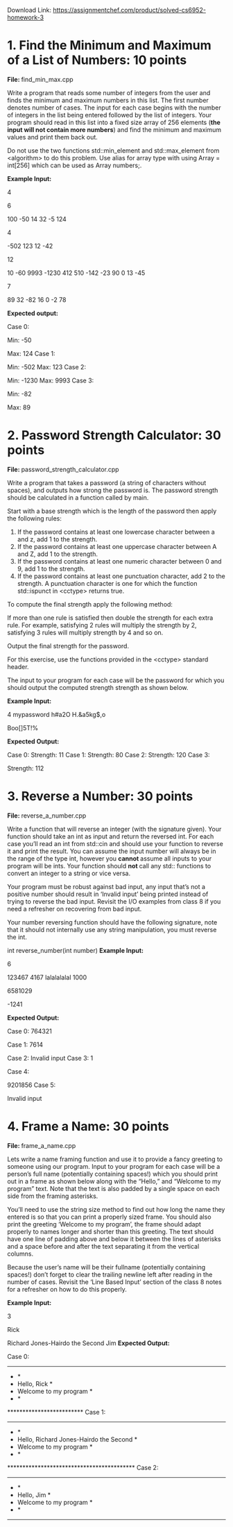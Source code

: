 Download Link: https://assignmentchef.com/product/solved-cs6952-homework-3
<br>
<h1>1.                  Find the Minimum and Maximum of a List of Numbers: 10 points</h1>

<strong>File: </strong>find_min_max.cpp

Write a program that reads some number of integers from the user and finds the minimum and maximum numbers in this list. The first number denotes number of cases. The input for each case begins with the number of integers in the list being entered followed by the list of integers. Your program should read in this list into a fixed size array of 256 elements (<strong>the input will not contain more numbers</strong>) and find the minimum and maximum values and print them back out.

Do not use the two functions std::min_element and std::max_element from &lt;algorithm&gt; to do this problem. Use alias for array type with using Array = int[256] which can be used as Array numbers;.

<strong>Example Input:</strong>

4

6

100 -50 14 32 -5 124

4

-502 123 12 -42

12

10 -60 9993 -1230 412 510 -142 -23 90 0 13 -45

7

89 32 -82 16 0 -2 78

<strong>Expected output:</strong>

Case 0:

Min: -50

Max: 124 Case 1:

Min: -502 Max: 123 Case 2:

Min: -1230 Max: 9993 Case 3:

Min: -82

Max: 89

<h1>2.     Password Strength Calculator: 30 points</h1>

<strong>File: </strong>password_strength_calculator.cpp

Write a program that takes a password (a string of characters without spaces), and outputs how strong the password is. The password strength should be calculated in a function called by main.

Start with a base strength which is the length of the password then apply the following rules:

<ol>

 <li>If the password contains at least one lowercase character between a and z, add 1 to the strength.</li>

 <li>If the password contains at least one uppercase character between A and Z, add 1 to the strength.</li>

 <li>If the password contains at least one numeric character between 0 and 9, add 1 to the strength.</li>

 <li>If the password contains at least one punctuation character, add 2 to the strength. A punctuation character is one for which the function std::ispunct in &lt;cctype&gt; returns true.</li>

</ol>

To compute the final strength apply the following method:

If more than one rule is satisfied then double the strength for each extra rule. For example, satisfying 2 rules will multiply the strength by 2, satisfying 3 rules will multiply strength by 4 and so on.

Output the final strength for the password.

For this exercise, use the functions provided in the &lt;cctype&gt; standard header.

The input to your program for each case will be the password for which you should output the computed strength strength as shown below.

<strong>Example Input:</strong>

4 mypassword h#a2O H.&amp;a5kg$,o

Boo[]5T!%

<strong>Expected Output:</strong>

Case 0: Strength: 11 Case 1: Strength: 80 Case 2: Strength: 120 Case 3:

Strength: 112

<h1>3.     Reverse a Number: 30 points</h1>

<strong>File: </strong>reverse_a_number.cpp

Write a function that will reverse an integer (with the signature given). Your function should take an int as input and return the reversed int. For each case you’ll read an int from std::cin and should use your function to reverse it and print the result. You can assume the input number will always be in the range of the type int, however you <strong>cannot </strong>assume all inputs to your program will be ints. Your function should <strong>not </strong>call any std:: functions to convert an integer to a string or vice versa.

Your program must be robust against bad input, any input that’s not a positive number should result in ‘Invalid input’ being printed instead of trying to reverse the bad input. Revisit the I/O examples from class 8 if you need a refresher on recovering from bad input.

Your number reversing function should have the following signature, note that it should not internally use any string manipulation, you must reverse the int.

int reverse_number(int number) <strong>Example Input:</strong>

6

123467 4167 lalalalalal 1000

6581029

-1241

<strong>Expected Output:</strong>

Case 0: 764321

Case 1: 7614

Case 2: Invalid input Case 3: 1

Case 4:

9201856 Case 5:

Invalid input

<h1>4.     Frame a Name: 30 points</h1>

<strong>File: </strong>frame_a_name.cpp

Lets write a name framing function and use it to provide a fancy greeting to someone using our program. Input to your program for each case will be a person’s full name (potentially containing spaces!) which you should print out in a frame as shown below along with the “Hello,” and “Welcome to my program” text. Note that the text is also padded by a single space on each side from the framing asterisks.

You’ll need to use the string size method to find out how long the name they entered is so that you can print a properly sized frame. You should also print the greeting ‘Welcome to my program’, the frame should adapt properly to names longer and shorter than this greeting. The text should have one line of padding above and below it between the lines of asterisks and a space before and after the text separating it from the vertical columns.

Because the user’s name will be their fullname (potentially containing spaces!) don’t forget to clear the trailing newline left after reading in the number of cases. Revisit the ‘Line Based Input’ section of the class 8 notes for a refresher on how to do this properly.

<strong>Example Input:</strong>

3

Rick

Richard Jones-Hairdo the Second Jim <strong>Expected Output:</strong>

Case 0:

*************************

<ul>

 <li>*</li>

 <li>Hello, Rick *</li>

 <li>Welcome to my program *</li>

 <li>*</li>

</ul>

************************* Case 1:

******************************************

<ul>

 <li>*</li>

 <li>Hello, Richard Jones-Hairdo the Second *</li>

 <li>Welcome to my program *</li>

 <li>*</li>

</ul>

****************************************** Case 2:

*************************

<ul>

 <li>*</li>

 <li>Hello, Jim *</li>

 <li>Welcome to my program *</li>

 <li>*</li>

</ul>

*************************